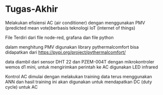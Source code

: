 # Tugas-Akhir
Melakukan efisiensi AC (air conditioner) dengan menggunakan PMV (predicted mean vote)berbasis teknologi IoT (internet of things)

File Terdiri dari file node-red, grafana dan file python

dalam menghitung PMV digunakan library pythermalcomfort bisa didapatkan dari https://pypi.org/project/pythermalcomfort/

data diambil dari sensor DHT 22 dan PZEM-004T dengan mikrokontroler wemos d1 mini, untuk mengirimkan perintah ke AC digunakan LED infrared

Kontrol AC dimulai dengan melakukan training data terus menggunakan ANN dan hasil training ini akan digunakan untuk mendapatkan DC (duty cycle) untuk AC
